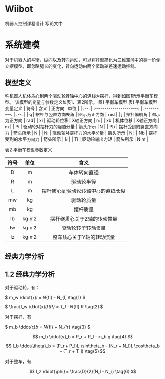 # Wiibot
机器人控制课程设计
写论文中

# 系统建模
对于机器人的平衡，纵向以及转向运动，可以将模型简化为三维空间中的类一阶倒立摆模型，即忽略腿长的变化，转向运动由两个驱动轮差速运动控制。
## 模型定义
称机器人机体质心到两个驱动轮转轴中心的连线为摆杆，得到如图1所示平衡车模型。
该模型的变量与参数定义如表1、表2所示。
图1 平衡车模型
表1 平衡车模型变量定义
| 符号 |           含义           |    正方向    | 单位 |
| :--: | :----------------------: | :----------: | :--: |
|  q   |    摆杆与竖直方向夹角    | 图示为正方向 | rad  |
|  j   |        摆杆偏航角        | 图示为正方向 | rad  |
|  xi  |        驱动轮位移        |  X轴正方向   |  m   |
|  xb  |         机体位移         |  X轴正方向   |  m   |
|  Pi  | 驱动轮对摆杆力的竖直分量 |   箭头所示   |  N   |
|  Pb  |   摆杆受到的竖直方向力   |   箭头所示   |  N   |
|  Ni  | 驱动轮对摆杆力的水平分量 |   箭头所示   |  N   |
|  Nb  |   摆杆受到的水平方向力   |   箭头所示   |  N   |
|  Ti  |      驱动轮输出力矩      |   箭头所示   | N·m  |

表2 平衡车模型参数定义

| 符号 | 单位  |                含义                |
| :--: | :---: | :--------------------------------: |
|  D   |   m   |            车体转向直径            |
|  R   |   m   |             驱动轮半径             |
|  L   |   m   | 摆杆质心到驱动轮转轴中心的直线长度 |
|  mw  |  kg   |             驱动轮质量             |
|  mb  |  kg   |              摆杆质量              |
|  Ib  | kg∙m2 |    摆杆绕质心关于Z轴的转动惯量     |
|  Iw  | kg∙m2 |         驱动轮转子转动惯量         |
|  Iz  | kg∙m2 |     整车质心关于Y轴的转动惯量      |

## 经典力学分析
## 1.2 经典力学分析

对于驱动轮，有：

$
m_w \ddot{x}_l = N_{fl} - N_{l} \tag{1}
$

$
\frac{I_w \ddot{x}_l}{R} = T_l - N_{fl} R \tag{2}
$

对于摆杆，有：

$
m_b \ddot{x}_b = N_{fl} + N_{fr} \tag{3}
$

$$
m_b \ddot{y}_b = P_r + P_l - m_b g \tag{4}
$$

$$
I_b \ddot{\theta}_b = (P_r + P_l)L \sin\theta_b - (N_r + N_l)L \cos\theta_b - (T_r + T_l) \tag{5}
$$

对于整车，有：

$$
I_z \ddot{\phi} = \frac{D}{2}(N_l - N_r) \tag{6}
$$













